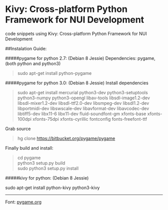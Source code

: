 # Kivy: Cross-platform Python Framework for NUI Development

code snippets using Kivy: Cross-platform Python Framework for NUI Development

##Instalation Guide:

#####pygame for python 2.7: (Debian 8 Jessie)
Dependencies: pygame, (both python and python3) 
>sudo apt-get install python-pygame 

#####pygame for python 3.0: (Debian 8 Jessie)
Install dependencies
>sudo apt-get install mercurial python3-dev python3-setuptools python3-numpy python3-opengl libav-tools libsdl-image1.2-dev libsdl-mixer1.2-dev libsdl-ttf2.0-dev libsmpeg-dev libsdl1.2-dev libportmidi-dev libswscale-dev libavformat-dev libavcodec-dev libtiff5-dev libx11-6 libx11-dev fluid-soundfont-gm xfonts-base xfonts-100dpi xfonts-75dpi xfonts-cyrillic fontconfig fonts-freefont-ttf

Grab source
>hg clone https://bitbucket.org/pygame/pygame
 
Finally build and install:
>cd pygame<br>
>python3 setup.py build<br>
>sudo python3 setup.py install

#####kivy for python: (Debian 8 Jessie)

sudo apt-get install python-kivy python3-kivy

------------------
Font: [pygame.org](http://pygame.org/wiki/CompileUbuntu)
